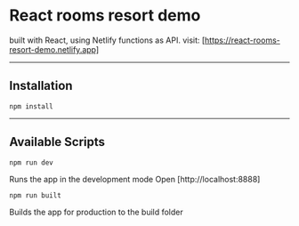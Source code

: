 # React rooms resort demo

built with React, using Netlify functions as API.
visit: [https://react-rooms-resort-demo.netlify.app]

***

## Installation

    npm install

***

## Available Scripts

    npm run dev
Runs the app in the development mode
Open [http://localhost:8888]

    npm run built
Builds the app for production to the build folder
